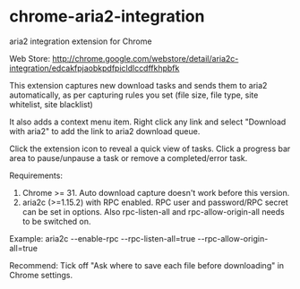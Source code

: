 chrome-aria2-integration
========================

aria2 integration extension for Chrome

Web Store: http://chrome.google.com/webstore/detail/aria2c-integration/edcakfpjaobkpdfpicldlccdffkhpbfk

This extension captures new download tasks and sends them to aria2 automatically, as per capturing rules you set (file size, file type, site whitelist, site blacklist)

It also adds a context menu item. Right click any link and select "Download with aria2" to add the link to aria2 download queue.

Click the extension icon to reveal a quick view of tasks. Click a progress bar area to pause/unpause a task or remove a completed/error task.

Requirements:  

1. Chrome >= 31. Auto download capture doesn't work before this version.
2. aria2c (>=1.15.2) with RPC enabled. RPC user and password/RPC secret can be set in options. Also rpc-listen-all and rpc-allow-origin-all needs to be switched on.

Example: aria2c --enable-rpc --rpc-listen-all=true --rpc-allow-origin-all=true

Recommend: Tick off "Ask where to save each file before downloading" in Chrome settings.
